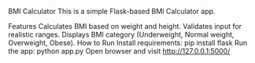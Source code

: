 BMI Calculator
This is a simple Flask-based BMI Calculator app.

Features
Calculates BMI based on weight and height.
Validates input for realistic ranges.
Displays BMI category (Underweight, Normal weight, Overweight, Obese).
How to Run
Install requirements: pip install flask
Run the app: python app.py
Open browser and visit http://127.0.0.1:5000/
